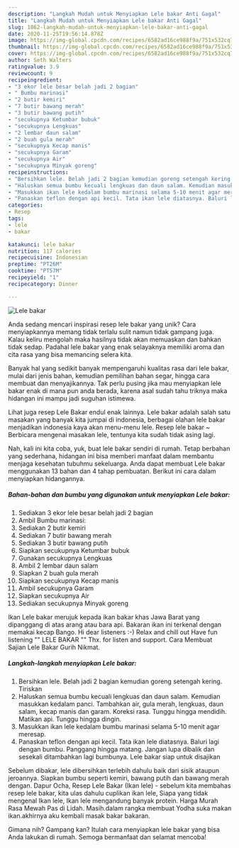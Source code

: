 ```yaml
---
description: "Langkah Mudah untuk Menyiapkan Lele bakar Anti Gagal"
title: "Langkah Mudah untuk Menyiapkan Lele bakar Anti Gagal"
slug: 1862-langkah-mudah-untuk-menyiapkan-lele-bakar-anti-gagal
date: 2020-11-25T19:56:14.878Z
image: https://img-global.cpcdn.com/recipes/6582ad16ce988f9a/751x532cq70/lele-bakar-foto-resep-utama.jpg
thumbnail: https://img-global.cpcdn.com/recipes/6582ad16ce988f9a/751x532cq70/lele-bakar-foto-resep-utama.jpg
cover: https://img-global.cpcdn.com/recipes/6582ad16ce988f9a/751x532cq70/lele-bakar-foto-resep-utama.jpg
author: Seth Walters
ratingvalue: 3.9
reviewcount: 9
recipeingredient:
- "3 ekor lele besar belah jadi 2 bagian"
- " Bumbu marinasi"
- "2 butir kemiri"
- "7 butir bawang merah"
- "3 butir bawang putih"
- "secukupnya Ketumbar bubuk"
- "secukupnya Lengkuas"
- "2 lembar daun salam"
- "2 buah gula merah"
- "secukupnya Kecap manis"
- "secukupnya Garam"
- "secukupnya Air"
- "secukupnya Minyak goreng"
recipeinstructions:
- "Bersihkan lele. Belah jadi 2 bagian kemudian goreng setengah kering. Tiriskan"
- "Haluskan semua bumbu kecuali lengkuas dan daun salam. Kemudian masukkan kedalam panci. Tambahkan air, gula merah, lengkuas, daun salam, kecap manis dan garam. Koreksi rasa. Tunggu hingga mendidih. Matikan api. Tunggu hingga dingin."
- "Masukkan ikan lele kedalam bumbu marinasi selama 5-10 menit agar meresap."
- "Panaskan teflon dengan api kecil. Tata ikan lele diatasnya. Baluri lagi dengan bumbu. Panggang hingga matang. Jangan lupa dibalik dan sesekali ditambahkan lagi bumbunya. Lele bakar siap untuk disajikan"
categories:
- Resep
tags:
- lele
- bakar

katakunci: lele bakar 
nutrition: 117 calories
recipecuisine: Indonesian
preptime: "PT26M"
cooktime: "PT57M"
recipeyield: "1"
recipecategory: Dinner

---
```



![Lele bakar](https://img-global.cpcdn.com/recipes/6582ad16ce988f9a/751x532cq70/lele-bakar-foto-resep-utama.jpg)

Anda sedang mencari inspirasi resep lele bakar yang unik? Cara menyiapkannya memang tidak terlalu sulit namun tidak gampang juga. Kalau keliru mengolah maka hasilnya tidak akan memuaskan dan bahkan tidak sedap. Padahal lele bakar yang enak selayaknya memiliki aroma dan cita rasa yang bisa memancing selera kita.

Banyak hal yang sedikit banyak mempengaruhi kualitas rasa dari lele bakar, mulai dari jenis bahan, kemudian pemilihan bahan segar, hingga cara membuat dan menyajikannya. Tak perlu pusing jika mau menyiapkan lele bakar enak di mana pun anda berada, karena asal sudah tahu triknya maka hidangan ini mampu jadi suguhan istimewa.

Lihat juga resep Lele Bakar endul enak lainnya. Lele bakar adalah salah satu masakan yang banyak kita jumpai di indonesia, berbagai olahan lele bakar menjadikan indonesia kaya akan menu-menu lele. Resep lele bakar ~ Berbicara mengenai masakan lele, tentunya kita sudah tidak asing lagi.


Nah, kali ini kita coba, yuk, buat lele bakar sendiri di rumah. Tetap berbahan yang sederhana, hidangan ini bisa memberi manfaat dalam membantu menjaga kesehatan tubuhmu sekeluarga. Anda dapat membuat Lele bakar menggunakan 13 bahan dan 4 tahap pembuatan. Berikut ini cara dalam menyiapkan hidangannya.

<!--inarticleads1-->

##### Bahan-bahan dan bumbu yang digunakan untuk menyiapkan Lele bakar:

1. Sediakan 3 ekor lele besar belah jadi 2 bagian
1. Ambil  Bumbu marinasi:
1. Sediakan 2 butir kemiri
1. Sediakan 7 butir bawang merah
1. Sediakan 3 butir bawang putih
1. Siapkan secukupnya Ketumbar bubuk
1. Gunakan secukupnya Lengkuas
1. Ambil 2 lembar daun salam
1. Siapkan 2 buah gula merah
1. Siapkan secukupnya Kecap manis
1. Ambil secukupnya Garam
1. Siapkan secukupnya Air
1. Sediakan secukupnya Minyak goreng


Ikan Lele bakar merujuk kepada ikan bakar khas Jawa Barat yang dipanggang di atas arang atau bara api. Bakaran ikan ini terkenal dengan memakai kecap Bango. Hi dear listeners :-) Relax and chill out Have fun listening &#34;&#34; LELE BAKAR &#34;&#34; Thx. for listen and support. Cara Membuat Sajian Lele Bakar Gurih Nikmat. 

<!--inarticleads2-->

##### Langkah-langkah menyiapkan Lele bakar:

1. Bersihkan lele. Belah jadi 2 bagian kemudian goreng setengah kering. Tiriskan
1. Haluskan semua bumbu kecuali lengkuas dan daun salam. Kemudian masukkan kedalam panci. Tambahkan air, gula merah, lengkuas, daun salam, kecap manis dan garam. Koreksi rasa. Tunggu hingga mendidih. Matikan api. Tunggu hingga dingin.
1. Masukkan ikan lele kedalam bumbu marinasi selama 5-10 menit agar meresap.
1. Panaskan teflon dengan api kecil. Tata ikan lele diatasnya. Baluri lagi dengan bumbu. Panggang hingga matang. Jangan lupa dibalik dan sesekali ditambahkan lagi bumbunya. Lele bakar siap untuk disajikan


Sebelum dibakar, lele dibersihkan terlebih dahulu baik dari sisik ataupun jeroannya. Siapkan bumbu seperti kemiri, bawang putih dan bawang merah dengan. Dapur Ocha, Resep Lele Bakar (Ikan lele) - sebelum kita membahas resep lele bakar, kita ulas dahulu cuplikan ikan lele, Siapa yang tidak mengenal Ikan lele, Ikan lele mengandung banyak protein. Harga Murah Rasa Mewah Pas di Lidah. Masih.dalam rangka membuat Yodha suka makan ikan.akhirnya aku kembali masak bakar bakaran. 

Gimana nih? Gampang kan? Itulah cara menyiapkan lele bakar yang bisa Anda lakukan di rumah. Semoga bermanfaat dan selamat mencoba!
